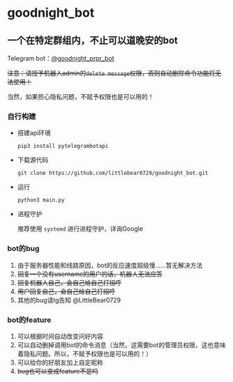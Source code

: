 # goodnight_bot
## 一个在特定群组内，不止可以道晚安的bot

Telegram bot：[@goodnight_prpr_bot](https://t.me/goodnight_prpr_bot)

~~注意：请授予机器人admin的`delete message`权限，否则自动删除命令功能将无法使用！~~

当然，如果担心隐私问题，不赋予权限也是可以用的！

### 自行构建
- 搭建api环境

  `pip3 install pytelegrambotapi`

- 下载源代码

  `git clone https://github.com/littlebear0729/goodnight_bot.git`

- 运行

  `python3 main.py`

- 进程守护

  推荐使用 `systemd` 进行进程守护，详询Google

### bot的bug
1. 由于服务器性能和线路原因，bot的反应速度超级慢……暂无解决方法
2. ~~回复一个没有username的用户的话，机器人无法应答~~
3. ~~回复机器人自己，会自己给自己打招呼~~
4. ~~用户回复自己，会自己给自己打招呼~~
5. 其他的bug请tg告知 @LittleBear0729

### bot的feature
1. 可以根据时间自动改变问好内容
2. 可以自动删掉调用bot的命令消息（当然，这需要bot的管理员权限，这也意味着隐私问题。所以，不赋予权限也是可以用的！）
3. 可以给你的好朋友加上自定昵称
3. ~~bug也可以变成feature不是吗~~
